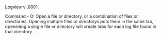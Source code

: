 Logview v .0001.

Command - O:
Open a file or directory, or a combination of files or directories.
Opening multiple files or directorys puts them in the same tab, openening a single
file or directory will create tabs for each log file found in that directory.

